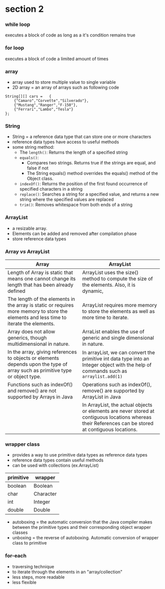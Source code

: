 # section 2

### while loop
executes a block of code as long as a it's condition remains true
### for loop
executes a block of code a limited amount of times
### array
- array used to store multiple value to single variable
- 2D array = an array of arrays such as following code

```
String[][] cars = 	{	
    {"Camaro","Corvette","Silverado"},
    {"Mustang","Ranger","F-150"},
    {"Ferrari","Lambo","Tesla"}
};
```



### String
- String = a reference data type that can store one or more characters
- reference data types have access to useful methods
- some string method:
    - The `length()`: Returns the length of a specified string
    - `equals()`: 
        - Compares two strings. Returns true if the strings are equal, and false if not
        - The String equals() method overrides the equals() method of the Object class.
    - `indexOf()`: Returns the position of the first found occurrence of specified characters in a string
    - `replace()`:	Searches a string for a specified value, and returns a new string where the specified values are replaced
    - `trim()`:	Removes whitespace from both ends of a string
### ArrayList 
- a resizable array. 
- Elements can be added and removed after compilation phase
- store reference data types


### Array *vs* ArrayList 
| Array                                                                                                                                     | ArrayList                                                                                                                                                       |
| ---------------------------------------------------------                                                                                 | ---------------------------------------------------------                                                                                                       |
|  Length of Array is static that means one cannot change its length that has been already defined                                          | ArrayList uses the size() method to compute the size of the elements. Also, it is dynamic,                                                                      |
|  The length of the elements in the array is static or  requires more memory to store the elements and less time to iterate the elements.  | ArrayList requires more memory to store the elements as well as more time to iterate.                                                                           |
|  Array does not allow generics, though multidimensional in nature.                                                                        | ArraList enables the use of generic and single dimensional in nature.                                                                                           |
|  In the array, giving references to objects or elements  depends upon the type of array such as primitive type or object type.            | In arrayList, we can convert the primitive int data type into an Integer object with the help of commands such as `arraylist.add(1)`                            |
|  Functions such as indexOf() and remove() are not supported by Arrays in Java                                                             | Operations such as indexOf(), remove() are supported by ArrayList in Java                                                                                       |
|                                                                                                                                           | In ArrayList, the actual objects or elements are never stored at contiguous locations whereas their References can be stored at contiguous locations.           |



### wrapper class 
- provides a way to use primitive data types as reference data types
-  reference data types contain useful methods
- can be used with collections (ex.ArrayList)
	  


|                  primitive                     |                 wrapper                        |
| ------------------------------------------     | ------------------------------------------     |
| boolean                                        | Boolean                                        |
| char                                           | Character                                      |
| int                                            | Integer                                        |
| double                                         | Double                                         |


	  
- autoboxing = the automatic conversion that the Java compiler makes between the primitive types and their corresponding object wrapper classes
- unboxing = the reverse of autoboxing. Automatic conversion of wrapper class to primitive


### for-each 
- traversing technique 
- to iterate through the elements in an "array/collection"
- less steps, more readable
- less flexible

